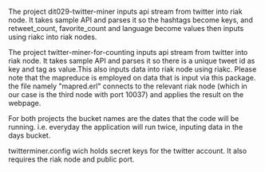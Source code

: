 The project  dit029-twitter-miner inputs api stream from twitter into riak node. It takes sample API and parses it so the hashtags become keys, and retweet_count, favorite_count and language become values then inputs using riakc into riak nodes. 

The project twitter-miner-for-counting inputs api stream from twitter into riak node. It takes sample API and parses it so there is a unique tweet id as key and tag as value.This also inputs data into riak node using riakc. Please note that the mapreduce is employed on data that is input via this package. the file namely "mapred.erl" connects to the relevant riak node (which in our case is the third node with port 10037) and applies the result on the webpage.

For both projects the bucket names are the dates that the code will be running. i.e. everyday the application will run twice, inputing data in the days bucket. 

twitterminer.config wich holds secret keys for the twitter account. It also requires the riak node and public port. 

